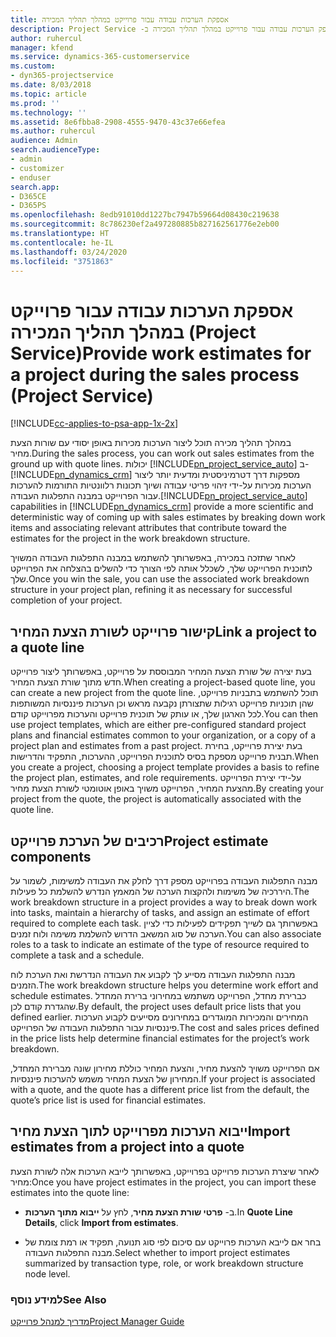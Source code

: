 ```yaml
---
title: אספקת הערכות עבודה עבור פרוייקט במהלך תהליך המכירה
description: כיצד לספק הערכות עבודה עבור פרוייקט במהלך תהליך המכירה ב- ‏‫Project Service
author: ruhercul
manager: kfend
ms.service: dynamics-365-customerservice
ms.custom:
- dyn365-projectservice
ms.date: 8/03/2018
ms.topic: article
ms.prod: ''
ms.technology: ''
ms.assetid: 8e6fbba8-2908-4555-9470-43c37e66efea
ms.author: ruhercul
audience: Admin
search.audienceType:
- admin
- customizer
- enduser
search.app:
- D365CE
- D365PS
ms.openlocfilehash: 8edb91010dd1227bc7947b59664d08430c219638
ms.sourcegitcommit: 8c786230ef2a497280885b827162561776e2eb00
ms.translationtype: HT
ms.contentlocale: he-IL
ms.lasthandoff: 03/24/2020
ms.locfileid: "3751863"
---
```

# <a name="provide-work-estimates-for-a-project-during-the-sales-process-project-service"></a><span data-ttu-id="b4ecf-103">אספקת הערכות עבודה עבור פרוייקט במהלך תהליך המכירה (Project Service)</span><span class="sxs-lookup"><span data-stu-id="b4ecf-103">Provide work estimates for a project during the sales process (Project Service)</span></span>

[!INCLUDE[cc-applies-to-psa-app-1x-2x](../includes/cc-applies-to-psa-app-1x-2x.md)]

<span data-ttu-id="b4ecf-104">במהלך תהליך מכירה תוכל ליצור הערכות מכירות באופן יסודי עם שורות הצעת מחיר.</span><span class="sxs-lookup"><span data-stu-id="b4ecf-104">During the sales process, you can work out sales estimates from the ground up with quote lines.</span></span> <span data-ttu-id="b4ecf-105">יכולות [!INCLUDE[pn_project_service_auto](../includes/pn-project-service-auto.md)] ב- [!INCLUDE[pn_dynamics_crm](../includes/pn-dynamics-crm.md)] מספקות דרך דטרמיניסטית ומדעית יותר ליצור הערכות מכירות על-ידי זיהוי פריטי עבודה ושיוך תכונות רלוונטיות התורמות להערכות עבור הפרוייקט במבנה התפלגות העבודה.</span><span class="sxs-lookup"><span data-stu-id="b4ecf-105">[!INCLUDE[pn_project_service_auto](../includes/pn-project-service-auto.md)] capabilities in [!INCLUDE[pn_dynamics_crm](../includes/pn-dynamics-crm.md)] provide a more scientific and deterministic way of coming up with sales estimates by breaking down work items and associating relevant attributes that contribute toward the estimates for the project in the work breakdown structure.</span></span>  
  
 <span data-ttu-id="b4ecf-106">לאחר שתזכה במכירה, באפשרותך להשתמש במבנה התפלגות העבודה המשויך לתוכנית הפרוייקט שלך, לשכלל אותה לפי הצורך כדי להשלים בהצלחה את הפרוייקט שלך.</span><span class="sxs-lookup"><span data-stu-id="b4ecf-106">Once you win the sale, you can use the associated work breakdown structure in your project plan, refining it as necessary for successful completion of your project.</span></span>  
  
## <a name="link-a-project-to-a-quote-line"></a><span data-ttu-id="b4ecf-107">קישור פרוייקט לשורת הצעת המחיר</span><span class="sxs-lookup"><span data-stu-id="b4ecf-107">Link a project to a quote line</span></span>  
 <span data-ttu-id="b4ecf-108">בעת יצירה של שורת הצעת המחיר המבוססת על פרוייקט, באפשרותך ליצור פרוייקט חדש מתוך שורת הצעת המחיר.</span><span class="sxs-lookup"><span data-stu-id="b4ecf-108">When creating a project-based quote line, you can create a new project from the quote line.</span></span> <span data-ttu-id="b4ecf-109">תוכל להשתמש בתבניות פרוייקט, שהן תוכניות פרוייקט רגילות שתצורתן נקבעה מראש וכן הערכות פיננסיות המשותפות לכל הארגון שלך, או עותק של תוכנית פרוייקט והערכות מפרוייקט קודם.</span><span class="sxs-lookup"><span data-stu-id="b4ecf-109">You can then use project templates, which are either pre-configured standard project plans and financial estimates common to your organization, or a copy of a project plan and estimates from a past project.</span></span> <span data-ttu-id="b4ecf-110">בעת יצירת פרוייקט, בחירת תבנית פרוייקט מספקת בסיס לתוכנית הפרוייקט, ההערכות, התפקיד והדרישות.</span><span class="sxs-lookup"><span data-stu-id="b4ecf-110">When you create a project, choosing a project template provides a basis to refine the project plan, estimates, and role requirements.</span></span> <span data-ttu-id="b4ecf-111">על-ידי יצירת הפרוייקט מהצעת המחיר, הפרוייקט משויך באופן אוטומטי לשורת הצעת מחיר.</span><span class="sxs-lookup"><span data-stu-id="b4ecf-111">By creating your project from the quote, the project is automatically associated with the quote line.</span></span>  
  
## <a name="project-estimate-components"></a><span data-ttu-id="b4ecf-112">רכיבים של הערכת פרוייקט</span><span class="sxs-lookup"><span data-stu-id="b4ecf-112">Project estimate components</span></span>  
 <span data-ttu-id="b4ecf-113">מבנה התפלגות העבודה בפרוייקט מספק דרך לחלק את העבודה למשימות, לשמור על היררכיה של משימות ולהקצות הערכה של המאמץ הנדרש להשלמת כל פעילות.</span><span class="sxs-lookup"><span data-stu-id="b4ecf-113">The work breakdown structure in a project provides a way to break down work into tasks, maintain a hierarchy of tasks, and assign an estimate of effort required to complete each task.</span></span> <span data-ttu-id="b4ecf-114">באפשרותך גם לשייך תפקידים לפעילות כדי לציין הערכה של סוג המשאב הדרוש להשלמת משימה ולוח זמנים.</span><span class="sxs-lookup"><span data-stu-id="b4ecf-114">You can also associate roles to a task to indicate an estimate of the type of resource required to complete a task and a schedule.</span></span>  
  
 <span data-ttu-id="b4ecf-115">מבנה התפלגות העבודה מסייע לך לקבוע את העבודה הנדרשת ואת הערכת לוח הזמנים.</span><span class="sxs-lookup"><span data-stu-id="b4ecf-115">The work breakdown structure helps you determine work effort and schedule estimates.</span></span> <span data-ttu-id="b4ecf-116">כברירת מחדל, הפרוייקט משתמש במחירוני ברירת המחדל שהגדרת קודם לכן.</span><span class="sxs-lookup"><span data-stu-id="b4ecf-116">By default, the project uses default price lists that you defined earlier.</span></span> <span data-ttu-id="b4ecf-117">המחירים והמכירות המוגדרים במחירונים מסייעים לקבוע הערכות פיננסיות עבור התפלגות העבודה של הפרוייקט.</span><span class="sxs-lookup"><span data-stu-id="b4ecf-117">The cost and sales prices defined in the price lists help determine financial estimates for the project’s work breakdown.</span></span>  
  
 <span data-ttu-id="b4ecf-118">אם הפרוייקט משויך להצעת מחיר, והצעת המחיר כוללת מחירון שונה מברירת המחדל, המחירון של הצעת המחיר משמש להערכות פיננסיות.</span><span class="sxs-lookup"><span data-stu-id="b4ecf-118">If your project is associated with a quote, and the quote has a different price list from the default, the quote’s price list is used for financial estimates.</span></span>  
  
## <a name="import-estimates-from-a-project-into-a-quote"></a><span data-ttu-id="b4ecf-119">ייבוא הערכות מפרוייקט לתוך הצעת מחיר</span><span class="sxs-lookup"><span data-stu-id="b4ecf-119">Import estimates from a project into a quote</span></span>  
 <span data-ttu-id="b4ecf-120">לאחר שיצרת הערכות פרוייקט בפרוייקט, באפשרותך לייבא הערכות אלה לשורת הצעת מחיר:</span><span class="sxs-lookup"><span data-stu-id="b4ecf-120">Once you have project estimates in the project, you can import these estimates into the quote line:</span></span>  
  
-   <span data-ttu-id="b4ecf-121">ב- **פרטי שורת הצעת מחיר**, לחץ על **ייבוא מתוך הערכות**.</span><span class="sxs-lookup"><span data-stu-id="b4ecf-121">In **Quote Line Details**, click **Import from estimates**.</span></span> 

-   <span data-ttu-id="b4ecf-122">בחר אם לייבא הערכות פרוייקט עם סיכום לפי סוג תנועה, תפקיד או רמת צומת של מבנה התפלגות העבודה.</span><span class="sxs-lookup"><span data-stu-id="b4ecf-122">Select whether to import project estimates summarized by transaction type, role, or work breakdown structure node level.</span></span>  
  
### <a name="see-also"></a><span data-ttu-id="b4ecf-123">למידע נוסף</span><span class="sxs-lookup"><span data-stu-id="b4ecf-123">See Also</span></span>  
 [<span data-ttu-id="b4ecf-124">מדריך למנהל פרוייקט</span><span class="sxs-lookup"><span data-stu-id="b4ecf-124">Project Manager Guide</span></span>](../project-service/project-manager-guide.md)

